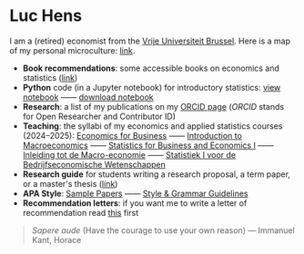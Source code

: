 # Luc Hens

I am a (retired) economist from the [Vrije Universiteit Brussel](http://www.vub.ac.be). Here is a map of my personal microculture: [link](about_me.html). 


* **Book recommendations**: some accessible books on economics and statistics ([link](book_recommendations.html))
* **Python** code (in a Jupyter notebook) for introductory statistics: [view notebook](https://nbviewer.org/github/luc-hens/luc-hens.github.io/blob/main/statistics_i_using_python.ipynb#)  &mdash;&mdash; [download notebook](statistics_i_using_python.ipynb) 
* **Research**: a list of my publications on my [ORCID page](https://orcid.org/0000-0003-4881-9317) (*ORCID* stands for Open Researcher and Contributor ID)
* **Teaching**: the syllabi of my economics and applied statistics courses (2024&ndash;2025):
 [Economics for Business](economics_for_business_syllabus_2024_2025.pdf) &mdash;&mdash; [Introduction to Macroeconomics](introduction_to_macroeconomics_syllabus_2024_2025.pdf) &mdash;&mdash; [Statistics for Business and Economics I](statistics_i_syllabus_2024_2025.pdf) &mdash;&mdash; [Inleiding tot de Macro-economie](inleiding_tot_de_macro_economie_studiewijzer_2024_2025.pdf) &mdash;&mdash; [Statistiek I voor de Bedrijfseconomische Wetenschappen](statistiek_i_studiewijzer_2024_2025.pdf)
 * **Research guide** for students writing a research proposal, a term paper, or a master's thesis ([link](guide.html))
* **APA Style**:  [Sample Papers](https://apastyle.apa.org/style-grammar-guidelines/paper-format/sample-papers)  &mdash;&mdash; [Style &amp; Grammar Guidelines](https://apastyle.apa.org/style-grammar-guidelines)
* **Recommendation letters**: if you want me to write a letter of recommendation read [this](recommendation.html) first 


> *Sapere aude* (Have the courage to use your own reason) &mdash; Immanuel Kant, Horace